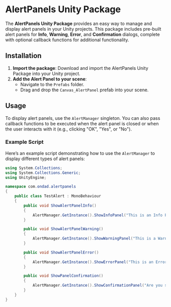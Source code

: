 # AlertPanels Unity Package

The **AlertPanels Unity Package** provides an easy way to manage and display alert panels in your Unity projects. This package includes pre-built alert panels for **Info**, **Warning**, **Error**, and **Confirmation** dialogs, complete with optional callback functions for additional functionality.

## Installation

1. **Import the package**: Download and import the AlertPanels Unity Package into your Unity project.
2. **Add the Alert Panel to your scene**:
   - Navigate to the `Prefabs` folder.
   - Drag and drop the `Canvas_AlertPanel` prefab into your scene.

## Usage

To display alert panels, use the `AlertManager` singleton. You can also pass callback functions to be executed when the alert panel is closed or when the user interacts with it (e.g., clicking "OK", "Yes", or "No").

### Example Script

Here’s an example script demonstrating how to use the `AlertManager` to display different types of alert panels:

```csharp
using System.Collections;
using System.Collections.Generic;
using UnityEngine;

namespace com.ondad.alertpanels
{
    public class TestAlert : MonoBehaviour
    {
        public void ShowAlertPanelInfo()
        {
            AlertManager.GetInstance().ShowInfoPanel("This is an Info Panel");
        }

        public void ShowAlertPanelWarning()
        {
            AlertManager.GetInstance().ShowWarningPanel("This is a Warning Panel");
        }

        public void ShowAlertPanelError()
        {
            AlertManager.GetInstance().ShowErrorPanel("This is an Error Panel");
        }

        public void ShowPanelConfirmation()
        {
            AlertManager.GetInstance().ShowConfirmationPanel("Are you sure?");
        }
    }
}
